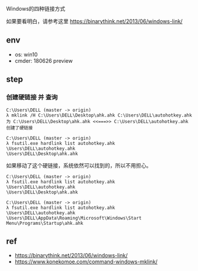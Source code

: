 
Windows的四种链接方式

如果要看明白，请参考这里 https://binarythink.net/2013/06/windows-link/

## env

- os: win10
- cmder: 180626 preview

## step

### 创建硬链接 并 查询

```
C:\Users\DELL (master -> origin)
λ mklink /H C:\Users\DELL\Desktop\ahk.ahk C:\Users\DELL\autohotkey.ahk
为 C:\Users\DELL\Desktop\ahk.ahk <<===>> C:\Users\DELL\autohotkey.ahk 创建了硬链接

C:\Users\DELL (master -> origin)
λ fsutil.exe hardlink list autohotkey.ahk
\Users\DELL\autohotkey.ahk
\Users\DELL\Desktop\ahk.ahk
```

如果移动了这个硬链接，系统依然可以找到的，所以不用担心。

```
C:\Users\DELL (master -> origin)
λ fsutil.exe hardlink list autohotkey.ahk
\Users\DELL\autohotkey.ahk
\Users\DELL\Desktop\ahk.ahk

C:\Users\DELL (master -> origin)
λ fsutil.exe hardlink list autohotkey.ahk
\Users\DELL\autohotkey.ahk
\Users\DELL\AppData\Roaming\Microsoft\Windows\Start Menu\Programs\Startup\ahk.ahk
```

## ref

- https://binarythink.net/2013/06/windows-link/
- https://www.konekomoe.com/command-windows-mklink/